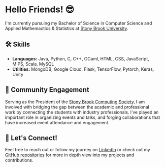 # Hello Friends! 😎

I'm currently pursuing my Bachelor of Science in Computer Science and Applied Mathemactics & Statistics at [Stony Brook University](https://www.stonybrook.edu/).

## 🛠 Skills 
- **Languages:** Java, Python, C, C++, OCaml, HTML, CSS, JavaScript, MIPS, Scala, MySQL
- **Utilities:** MongoDB, Google Cloud, Flask, TensorFlow, Pytorch, Keras, Unity

## 👥 Community Engagement
Serving as the President of the [Stony Brook Computing Society](https://www.sbcs.io), I am involved with bridging the gap between the academic and professional work by connecting the students with industry professionals. I've played an important role in organizing events and talks, and forging collaborations that have increased event attendance and engagement.

## 🤝 Let's Connect!
Feel free to reach out or follow my journey on [LinkedIn](https://www.linkedin.com/in/mohammedamirhamza/) or check out my [GitHub repositories](https://github.com/mohamzamir?tab=repositories) for more in depth view into my projects and contributions.
